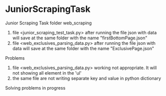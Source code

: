# JuniorScrapingTask
Junior Scraping Task 
folder web_scraping
1. file <junior_scraping_test_task.py>
after running the file json with data will save at the same folder with the name "firstBottomPage.json"
2. file <web_exclusives_parsing_data.py> 
after running the file json with data will save at the same folder with the name "ExclusivePage.json"

Problems

1. file <web_exclusives_parsing_data.py>  working not appropriate. It will not showing all element in the 'ul' 
2. the same file are not writing separate key and value in python dictionary

Solving problems in progress



